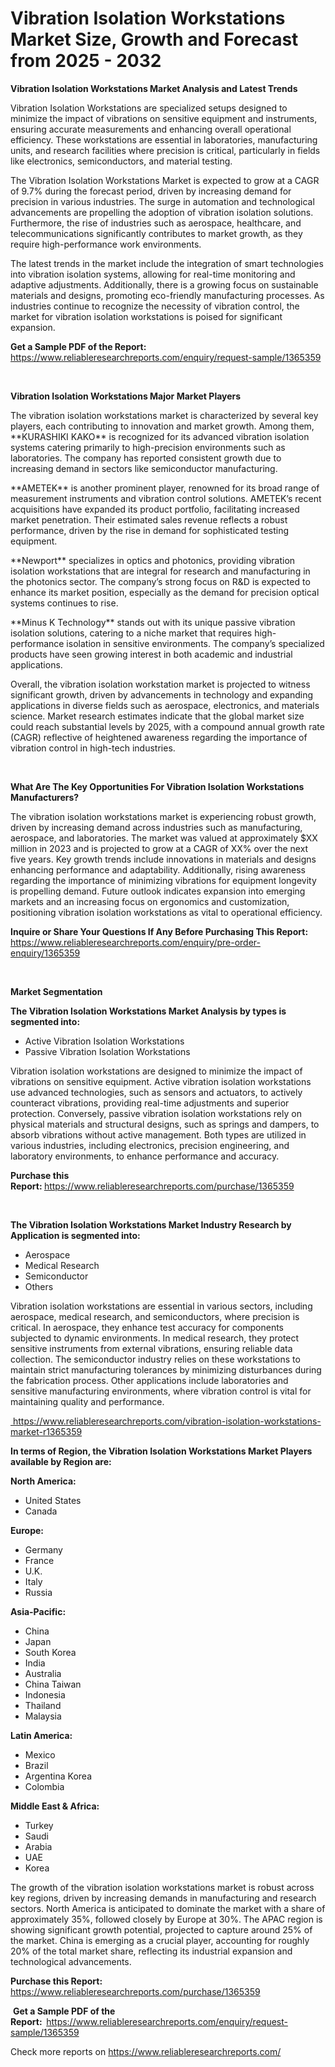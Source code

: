 <p><h1>Vibration Isolation Workstations Market Size, Growth and Forecast from 2025 - 2032</h1></p><p><strong>Vibration Isolation Workstations Market Analysis and Latest Trends</strong></p>
<p><p>Vibration Isolation Workstations are specialized setups designed to minimize the impact of vibrations on sensitive equipment and instruments, ensuring accurate measurements and enhancing overall operational efficiency. These workstations are essential in laboratories, manufacturing units, and research facilities where precision is critical, particularly in fields like electronics, semiconductors, and material testing.</p><p>The Vibration Isolation Workstations Market is expected to grow at a CAGR of 9.7% during the forecast period, driven by increasing demand for precision in various industries. The surge in automation and technological advancements are propelling the adoption of vibration isolation solutions. Furthermore, the rise of industries such as aerospace, healthcare, and telecommunications significantly contributes to market growth, as they require high-performance work environments.</p><p>The latest trends in the market include the integration of smart technologies into vibration isolation systems, allowing for real-time monitoring and adaptive adjustments. Additionally, there is a growing focus on sustainable materials and designs, promoting eco-friendly manufacturing processes. As industries continue to recognize the necessity of vibration control, the market for vibration isolation workstations is poised for significant expansion.</p></p>
<p><strong>Get a Sample PDF of the Report:&nbsp;</strong> <a href="https://www.reliableresearchreports.com/enquiry/request-sample/1365359?utm_campaign=3255&utm_medium=2&utm_source=Github&utm_content=ia&utm_term=22032025&utm_id=vibration-isolation-workstations">https://www.reliableresearchreports.com/enquiry/request-sample/1365359</a></p>
<p>&nbsp;</p>
<p><strong>Vibration Isolation Workstations Major Market Players</strong></p>
<p><p>The vibration isolation workstations market is characterized by several key players, each contributing to innovation and market growth. Among them, **KURASHIKI KAKO** is recognized for its advanced vibration isolation systems catering primarily to high-precision environments such as laboratories. The company has reported consistent growth due to increasing demand in sectors like semiconductor manufacturing.</p><p>**AMETEK** is another prominent player, renowned for its broad range of measurement instruments and vibration control solutions. AMETEK’s recent acquisitions have expanded its product portfolio, facilitating increased market penetration. Their estimated sales revenue reflects a robust performance, driven by the rise in demand for sophisticated testing equipment.</p><p>**Newport** specializes in optics and photonics, providing vibration isolation workstations that are integral for research and manufacturing in the photonics sector. The company’s strong focus on R&D is expected to enhance its market position, especially as the demand for precision optical systems continues to rise.</p><p>**Minus K Technology** stands out with its unique passive vibration isolation solutions, catering to a niche market that requires high-performance isolation in sensitive environments. The company’s specialized products have seen growing interest in both academic and industrial applications.</p><p>Overall, the vibration isolation workstation market is projected to witness significant growth, driven by advancements in technology and expanding applications in diverse fields such as aerospace, electronics, and materials science. Market research estimates indicate that the global market size could reach substantial levels by 2025, with a compound annual growth rate (CAGR) reflective of heightened awareness regarding the importance of vibration control in high-tech industries.</p></p>
<p>&nbsp;</p>
<p><strong>What Are The Key Opportunities For Vibration Isolation Workstations Manufacturers?</strong></p>
<p><p>The vibration isolation workstations market is experiencing robust growth, driven by increasing demand across industries such as manufacturing, aerospace, and laboratories. The market was valued at approximately $XX million in 2023 and is projected to grow at a CAGR of XX% over the next five years. Key growth trends include innovations in materials and designs enhancing performance and adaptability. Additionally, rising awareness regarding the importance of minimizing vibrations for equipment longevity is propelling demand. Future outlook indicates expansion into emerging markets and an increasing focus on ergonomics and customization, positioning vibration isolation workstations as vital to operational efficiency.</p></p>
<p><strong>Inquire or Share Your Questions If Any Before Purchasing This Report:</strong> <a href="https://www.reliableresearchreports.com/enquiry/pre-order-enquiry/1365359?utm_campaign=3255&utm_medium=2&utm_source=Github&utm_content=ia&utm_term=22032025&utm_id=vibration-isolation-workstations">https://www.reliableresearchreports.com/enquiry/pre-order-enquiry/1365359</a></p>
<p>&nbsp;</p>
<p><strong>Market Segmentation</strong></p>
<p><strong>The Vibration Isolation Workstations Market Analysis by types is segmented into:</strong></p>
<p><ul><li>Active Vibration Isolation Workstations</li><li>Passive Vibration Isolation Workstations</li></ul></p>
<p><p>Vibration isolation workstations are designed to minimize the impact of vibrations on sensitive equipment. Active vibration isolation workstations use advanced technologies, such as sensors and actuators, to actively counteract vibrations, providing real-time adjustments and superior protection. Conversely, passive vibration isolation workstations rely on physical materials and structural designs, such as springs and dampers, to absorb vibrations without active management. Both types are utilized in various industries, including electronics, precision engineering, and laboratory environments, to enhance performance and accuracy.</p></p>
<p><strong>Purchase this Report:&nbsp;</strong><a href="https://www.reliableresearchreports.com/purchase/1365359?utm_campaign=3255&utm_medium=2&utm_source=Github&utm_content=ia&utm_term=22032025&utm_id=vibration-isolation-workstations">https://www.reliableresearchreports.com/purchase/1365359</a></p>
<p>&nbsp;</p>
<p><strong>The Vibration Isolation Workstations Market Industry Research by Application is segmented into:</strong></p>
<p><ul><li>Aerospace</li><li>Medical Research</li><li>Semiconductor</li><li>Others</li></ul></p>
<p><p>Vibration isolation workstations are essential in various sectors, including aerospace, medical research, and semiconductors, where precision is critical. In aerospace, they enhance test accuracy for components subjected to dynamic environments. In medical research, they protect sensitive instruments from external vibrations, ensuring reliable data collection. The semiconductor industry relies on these workstations to maintain strict manufacturing tolerances by minimizing disturbances during the fabrication process. Other applications include laboratories and sensitive manufacturing environments, where vibration control is vital for maintaining quality and performance.</p></p>
<p><a href="https://www.reliableresearchreports.com/vibration-isolation-workstations-market-r1365359?utm_campaign=3255&utm_medium=2&utm_source=Github&utm_content=ia&utm_term=22032025&utm_id=vibration-isolation-workstations">&nbsp;https://www.reliableresearchreports.com/vibration-isolation-workstations-market-r1365359</a></p>
<p><strong>In terms of Region, the Vibration Isolation Workstations Market Players available by Region are:</strong></p>
<p>
    <p> <strong> North America: </strong>
        <ul>
            <li>United States</li>
            <li>Canada</li>
        </ul>
        </p> 
    <p> <strong> Europe: </strong>
        <ul>
            <li>Germany</li>
            <li>France</li>
            <li>U.K.</li>
            <li>Italy</li>
            <li>Russia</li>
        </ul>
        </p> 
    <p> <strong> Asia-Pacific: </strong>
        <ul>
            <li>China</li>
            <li>Japan</li>
            <li>South Korea</li>
            <li>India</li>
            <li>Australia</li>
            <li>China Taiwan</li>
            <li>Indonesia</li>
            <li>Thailand</li>
            <li>Malaysia</li>
        </ul>
        </p> 
    <p> <strong> Latin America: </strong>
        <ul>
            <li>Mexico</li>
            <li>Brazil</li>
            <li>Argentina Korea</li>
            <li>Colombia</li>
        </ul>
        </p> 
    <p> <strong> Middle East & Africa: </strong>
        <ul>
            <li>Turkey</li>
            <li>Saudi</li>
            <li>Arabia</li>
            <li>UAE</li>
            <li>Korea</li>
        </ul>
    </p>
    </p>
<p><p>The growth of the vibration isolation workstations market is robust across key regions, driven by increasing demands in manufacturing and research sectors. North America is anticipated to dominate the market with a share of approximately 35%, followed closely by Europe at 30%. The APAC region is showing significant growth potential, projected to capture around 25% of the market. China is emerging as a crucial player, accounting for roughly 20% of the total market share, reflecting its industrial expansion and technological advancements.</p></p>
<p><strong>Purchase this Report: </strong><a href="https://www.reliableresearchreports.com/purchase/1365359?utm_campaign=3255&utm_medium=2&utm_source=Github&utm_content=ia&utm_term=22032025&utm_id=vibration-isolation-workstations">https://www.reliableresearchreports.com/purchase/1365359</a></p>
<p>&nbsp;<strong>Get a Sample PDF of the Report:&nbsp;&nbsp;</strong><a href="https://www.reliableresearchreports.com/enquiry/request-sample/1365359?utm_campaign=3255&utm_medium=2&utm_source=Github&utm_content=ia&utm_term=22032025&utm_id=vibration-isolation-workstations">https://www.reliableresearchreports.com/enquiry/request-sample/1365359</a></p>
<p><strong></strong></p>
<p>Check more reports on <a href="https://www.reliableresearchreports.com/?utm_campaign=3255&utm_medium=2&utm_source=Github&utm_content=ia&utm_term=22032025&utm_id=vibration-isolation-workstations">https://www.reliableresearchreports.com/</a></p>